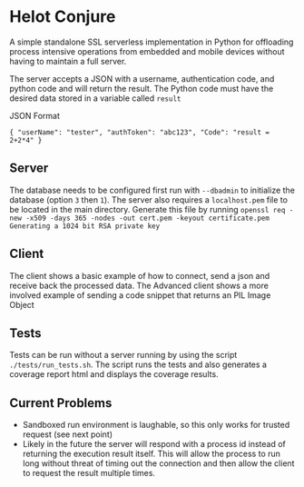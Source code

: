 # Helot Conjure

A simple standalone SSL serverless implementation in Python for offloading process intensive operations from embedded and mobile devices without having to maintain a full server.

The server accepts a JSON with a username, authentication code, and python code and will return the result. The Python code must have the desired data stored in a variable called `result`

JSON Format

`{
    "userName": "tester",
    "authToken": "abc123",
    "Code": "result = 2+2*4"
}`

## Server
The database needs to be configured first run with `--dbadmin` to initialize the database (option `3` then `1`). The server also requires a `localhost.pem` file to be located in the main directory. Generate this file by running `openssl req -new -x509 -days 365 -nodes -out cert.pem -keyout certificate.pem
Generating a 1024 bit RSA private key`
## Client
The client shows a basic example of how to connect, send a json and receive back the processed data.
The Advanced client shows a more involved example of sending a code snippet that returns an PIL Image Object

## Tests
Tests can be run without a server running by using the script `./tests/run_tests.sh`.
The script runs the tests and also generates a coverage report html and displays the coverage results.

## Current Problems
- Sandboxed run environment is laughable, so this only works for trusted request (see next point)
- Likely in the future the server will respond with a process id instead of returning the execution result itself. This will allow the process to run long without threat of timing out the connection and then allow the client to request the result multiple times.

